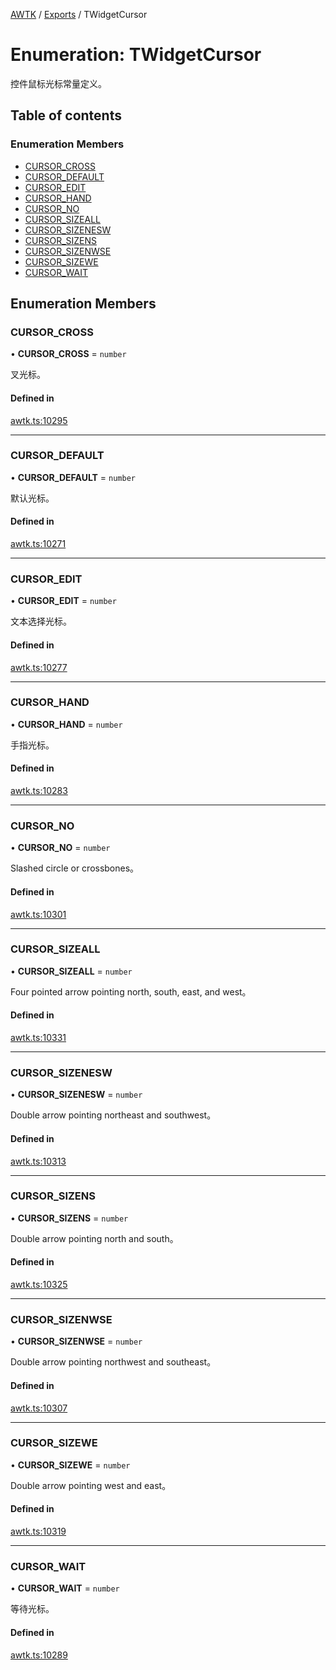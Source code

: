 [AWTK](../README.md) / [Exports](../modules.md) / TWidgetCursor

# Enumeration: TWidgetCursor

控件鼠标光标常量定义。

## Table of contents

### Enumeration Members

- [CURSOR\_CROSS](TWidgetCursor.md#cursor_cross)
- [CURSOR\_DEFAULT](TWidgetCursor.md#cursor_default)
- [CURSOR\_EDIT](TWidgetCursor.md#cursor_edit)
- [CURSOR\_HAND](TWidgetCursor.md#cursor_hand)
- [CURSOR\_NO](TWidgetCursor.md#cursor_no)
- [CURSOR\_SIZEALL](TWidgetCursor.md#cursor_sizeall)
- [CURSOR\_SIZENESW](TWidgetCursor.md#cursor_sizenesw)
- [CURSOR\_SIZENS](TWidgetCursor.md#cursor_sizens)
- [CURSOR\_SIZENWSE](TWidgetCursor.md#cursor_sizenwse)
- [CURSOR\_SIZEWE](TWidgetCursor.md#cursor_sizewe)
- [CURSOR\_WAIT](TWidgetCursor.md#cursor_wait)

## Enumeration Members

### CURSOR\_CROSS

• **CURSOR\_CROSS** = `number`

叉光标。

#### Defined in

[awtk.ts:10295](https://github.com/zlgopen/awtk-binding/blob/5d7e9b70/tools/code_gen/js/output/awtk.ts#L10295)

___

### CURSOR\_DEFAULT

• **CURSOR\_DEFAULT** = `number`

默认光标。

#### Defined in

[awtk.ts:10271](https://github.com/zlgopen/awtk-binding/blob/5d7e9b70/tools/code_gen/js/output/awtk.ts#L10271)

___

### CURSOR\_EDIT

• **CURSOR\_EDIT** = `number`

文本选择光标。

#### Defined in

[awtk.ts:10277](https://github.com/zlgopen/awtk-binding/blob/5d7e9b70/tools/code_gen/js/output/awtk.ts#L10277)

___

### CURSOR\_HAND

• **CURSOR\_HAND** = `number`

手指光标。

#### Defined in

[awtk.ts:10283](https://github.com/zlgopen/awtk-binding/blob/5d7e9b70/tools/code_gen/js/output/awtk.ts#L10283)

___

### CURSOR\_NO

• **CURSOR\_NO** = `number`

Slashed circle or crossbones。

#### Defined in

[awtk.ts:10301](https://github.com/zlgopen/awtk-binding/blob/5d7e9b70/tools/code_gen/js/output/awtk.ts#L10301)

___

### CURSOR\_SIZEALL

• **CURSOR\_SIZEALL** = `number`

Four pointed arrow pointing north, south, east, and west。

#### Defined in

[awtk.ts:10331](https://github.com/zlgopen/awtk-binding/blob/5d7e9b70/tools/code_gen/js/output/awtk.ts#L10331)

___

### CURSOR\_SIZENESW

• **CURSOR\_SIZENESW** = `number`

Double arrow pointing northeast and southwest。

#### Defined in

[awtk.ts:10313](https://github.com/zlgopen/awtk-binding/blob/5d7e9b70/tools/code_gen/js/output/awtk.ts#L10313)

___

### CURSOR\_SIZENS

• **CURSOR\_SIZENS** = `number`

Double arrow pointing north and south。

#### Defined in

[awtk.ts:10325](https://github.com/zlgopen/awtk-binding/blob/5d7e9b70/tools/code_gen/js/output/awtk.ts#L10325)

___

### CURSOR\_SIZENWSE

• **CURSOR\_SIZENWSE** = `number`

Double arrow pointing northwest and southeast。

#### Defined in

[awtk.ts:10307](https://github.com/zlgopen/awtk-binding/blob/5d7e9b70/tools/code_gen/js/output/awtk.ts#L10307)

___

### CURSOR\_SIZEWE

• **CURSOR\_SIZEWE** = `number`

Double arrow pointing west and east。

#### Defined in

[awtk.ts:10319](https://github.com/zlgopen/awtk-binding/blob/5d7e9b70/tools/code_gen/js/output/awtk.ts#L10319)

___

### CURSOR\_WAIT

• **CURSOR\_WAIT** = `number`

等待光标。

#### Defined in

[awtk.ts:10289](https://github.com/zlgopen/awtk-binding/blob/5d7e9b70/tools/code_gen/js/output/awtk.ts#L10289)
